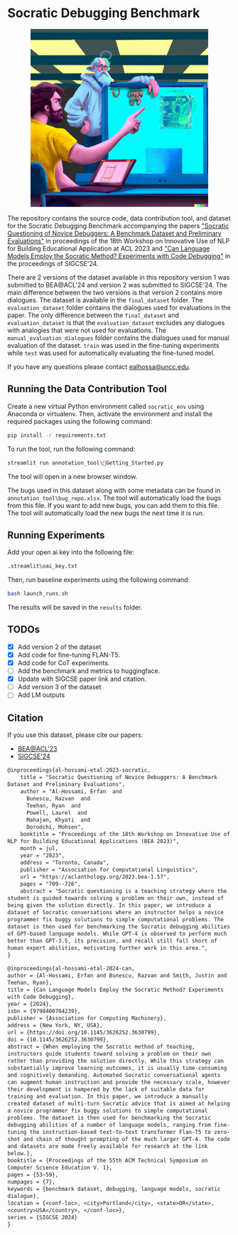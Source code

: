 # Socratic Debugging Benchmark

<p align="center">
  <img src="annotation_tool/img/socratic_debugging.png" height="400">
</p>

The repository contains the source code, data contribution tool, and dataset for the Socratic Debugging Benchmark accompanying the papers ["Socratic Questioning of Novice Debuggers: A Benchmark Dataset and Preliminary Evaluations"](https://aclanthology.org/2023.bea-1.57/) in proceedings of the 18th Workshop on Innovative Use of NLP for Building Educational Application at ACL 2023 and ["Can Language Models Employ the Socratic Method? Experiments with Code Debugging"](https://dl.acm.org/doi/10.1145/3626252.3630799) in the proceedings of SIGCSE'24.

There are 2 versions of the dataset available in this repository version 1 was submitted to BEA@ACL'24 and version 2 was submitted to SIGCSE'24. The main difference between the two versions is that version 2 contains more dialogues. The dataset is available in the `final_dataset` folder. The `evaluation_dataset` folder contains the dialogues used for evaluations in the paper. The only difference between the `final_dataset` and `evaluation_dataset` is that the `evaluation_dataset` excludes any dialogues with analogies that were not used for evaluations. The `manual_evaluation_dialogues` folder contains the dialogues used for manual evaluation of the dataset. `train` was used in the fine-tuning experiments while `test` was used for automatically evaluating the fine-tuned model.

If you have any questions please contact [ealhossa@uncc.edu](mailto:ealhossa@uncc.edu).

## Running the Data Contribution Tool

Create a new virtual Python environment called `socratic_env` using Anaconda or virtualenv. Then, activate the environment and install the required packages using the following command:

``` bash
pip install -r requirements.txt
```

To run the tool, run the following command:

``` bash
streamlit run annotation_tool\🏡Getting_Started.py
```

The tool will open in a new browser window.

The bugs used in this dataset along with some metadata can be found in `annotation_tool\bug_repo.xlsx`. The tool will automatically load the bugs from this file. If you want to add new bugs, you can add them to this file. The tool will automatically load the new bugs the next time it is run.

## Running Experiments

Add your open ai key into the following file:

``` bash
.streamlit\oai_key.txt
```

Then, run baseline experiments using the following command:

``` bash
bash launch_runs.sh
```

The results will be saved in the `results` folder.

## TODOs

- [x] Add version 2 of the dataset
- [x] Add code for fine-tuning FLAN-T5.
- [x] Add code for CoT experiments.
- [ ] Add the benchmark and metrics to huggingface.
- [x] Update with SIGCSE paper link and citation.
- [ ] Add version 3 of the dataset
- [ ] Add LM outputs

## Citation

If you use this dataset, please cite our papers:

- [BEA@ACL'23](https://aclanthology.org/2023.bea-1.57/)
- [SIGCSE'24](https://dl.acm.org/doi/10.1145/3626252.3630799)

``` text
@inproceedings{al-hossami-etal-2023-socratic,
    title = "Socratic Questioning of Novice Debuggers: A Benchmark Dataset and Preliminary Evaluations",
    author = "Al-Hossami, Erfan  and
      Bunescu, Razvan  and
      Teehan, Ryan  and
      Powell, Laurel  and
      Mahajan, Khyati  and
      Dorodchi, Mohsen",
    booktitle = "Proceedings of the 18th Workshop on Innovative Use of NLP for Building Educational Applications (BEA 2023)",
    month = jul,
    year = "2023",
    address = "Toronto, Canada",
    publisher = "Association for Computational Linguistics",
    url = "https://aclanthology.org/2023.bea-1.57",
    pages = "709--726",
    abstract = "Socratic questioning is a teaching strategy where the student is guided towards solving a problem on their own, instead of being given the solution directly. In this paper, we introduce a dataset of Socratic conversations where an instructor helps a novice programmer fix buggy solutions to simple computational problems. The dataset is then used for benchmarking the Socratic debugging abilities of GPT-based language models. While GPT-4 is observed to perform much better than GPT-3.5, its precision, and recall still fall short of human expert abilities, motivating further work in this area.",
}
```

``` text
@inproceedings{al-hossami-etal-2024-can,
author = {Al-Hossami, Erfan and Bunescu, Razvan and Smith, Justin and Teehan, Ryan},
title = {Can Language Models Employ the Socratic Method? Experiments with Code Debugging},
year = {2024},
isbn = {9798400704239},
publisher = {Association for Computing Machinery},
address = {New York, NY, USA},
url = {https://doi.org/10.1145/3626252.3630799},
doi = {10.1145/3626252.3630799},
abstract = {When employing the Socratic method of teaching, instructors guide students toward solving a problem on their own rather than providing the solution directly. While this strategy can substantially improve learning outcomes, it is usually time-consuming and cognitively demanding. Automated Socratic conversational agents can augment human instruction and provide the necessary scale, however their development is hampered by the lack of suitable data for training and evaluation. In this paper, we introduce a manually created dataset of multi-turn Socratic advice that is aimed at helping a novice programmer fix buggy solutions to simple computational problems. The dataset is then used for benchmarking the Socratic debugging abilities of a number of language models, ranging from fine-tuning the instruction-based text-to-text transformer Flan-T5 to zero-shot and chain of thought prompting of the much larger GPT-4. The code and datasets are made freely available for research at the link below.},
booktitle = {Proceedings of the 55th ACM Technical Symposium on Computer Science Education V. 1},
pages = {53–59},
numpages = {7},
keywords = {benchmark dataset, debugging, language models, socratic dialogue},
location = {<conf-loc>, <city>Portland</city>, <state>OR</state>, <country>USA</country>, </conf-loc>},
series = {SIGCSE 2024}
}

```
